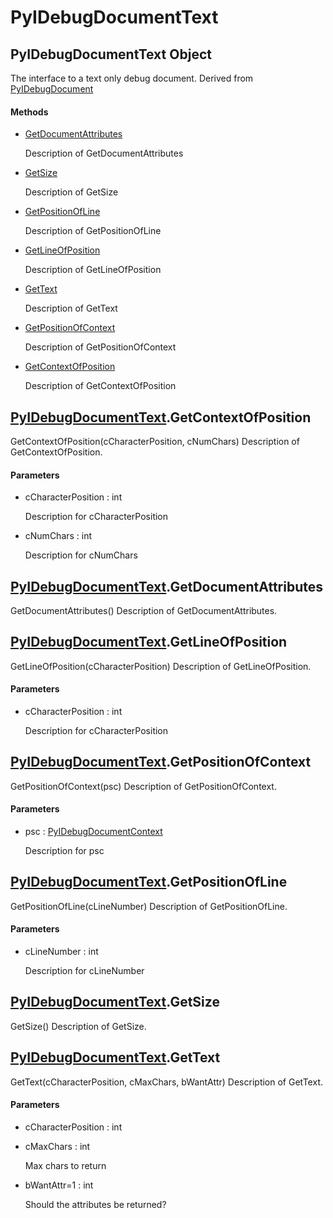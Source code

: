 # PyIDebugDocumentText


## PyIDebugDocumentText Object

The interface to a text only debug document\. Derived from [PyIDebugDocument](PyIDebugDocument.md)

#### Methods

  - [GetDocumentAttributes](PyIDebugDocumentText.md#pyidebugdocumenttextgetdocumentattributes)

    Description of GetDocumentAttributes&nbsp;

  - [GetSize](PyIDebugDocumentText.md#pyidebugdocumenttextgetsize)

    Description of GetSize&nbsp;

  - [GetPositionOfLine](PyIDebugDocumentText.md#pyidebugdocumenttextgetpositionofline)

    Description of GetPositionOfLine&nbsp;

  - [GetLineOfPosition](PyIDebugDocumentText.md#pyidebugdocumenttextgetlineofposition)

    Description of GetLineOfPosition&nbsp;

  - [GetText](PyIDebugDocumentText.md#pyidebugdocumenttextgettext)

    Description of GetText&nbsp;

  - [GetPositionOfContext](PyIDebugDocumentText.md#pyidebugdocumenttextgetpositionofcontext)

    Description of GetPositionOfContext&nbsp;

  - [GetContextOfPosition](PyIDebugDocumentText.md#pyidebugdocumenttextgetcontextofposition)

    Description of GetContextOfPosition&nbsp;


## [PyIDebugDocumentText](PyIDebugDocumentText.md#pyidebugdocumenttext)\.GetContextOfPosition

GetContextOfPosition\(cCharacterPosition, cNumChars\)
Description of GetContextOfPosition\.

#### Parameters

  - cCharacterPosition : int

    Description for cCharacterPosition

  - cNumChars : int

    Description for cNumChars


## [PyIDebugDocumentText](PyIDebugDocumentText.md#pyidebugdocumenttext)\.GetDocumentAttributes

GetDocumentAttributes\(\)
Description of GetDocumentAttributes\.


## [PyIDebugDocumentText](PyIDebugDocumentText.md#pyidebugdocumenttext)\.GetLineOfPosition

GetLineOfPosition\(cCharacterPosition\)
Description of GetLineOfPosition\.

#### Parameters

  - cCharacterPosition : int

    Description for cCharacterPosition


## [PyIDebugDocumentText](PyIDebugDocumentText.md#pyidebugdocumenttext)\.GetPositionOfContext

GetPositionOfContext\(psc\)
Description of GetPositionOfContext\.

#### Parameters

  - psc : [PyIDebugDocumentContext](PyIDebugDocumentContext.md)

    Description for psc


## [PyIDebugDocumentText](PyIDebugDocumentText.md#pyidebugdocumenttext)\.GetPositionOfLine

GetPositionOfLine\(cLineNumber\)
Description of GetPositionOfLine\.

#### Parameters

  - cLineNumber : int

    Description for cLineNumber


## [PyIDebugDocumentText](PyIDebugDocumentText.md#pyidebugdocumenttext)\.GetSize

GetSize\(\)
Description of GetSize\.


## [PyIDebugDocumentText](PyIDebugDocumentText.md#pyidebugdocumenttext)\.GetText

GetText\(cCharacterPosition, cMaxChars, bWantAttr\)
Description of GetText\.

#### Parameters

  - cCharacterPosition : int

    

  - cMaxChars : int

    Max chars to return

  - bWantAttr=1 : int

    Should the attributes be returned?